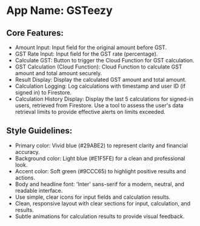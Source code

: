 # **App Name**: GSTeezy

## Core Features:

- Amount Input: Input field for the original amount before GST.
- GST Rate Input: Input field for the GST rate (percentage).
- Calculate GST: Button to trigger the Cloud Function for GST calculation.
- GST Calculation (Cloud Function): Cloud Function to calculate GST amount and total amount securely.
- Result Display: Display the calculated GST amount and total amount.
- Calculation Logging: Log calculations with timestamp and user ID (if signed in) to Firestore.
- Calculation History Display: Display the last 5 calculations for signed-in users, retrieved from Firestore. Use a tool to assess the user's data retrieval limits to provide effective alerts on limits exceeded.

## Style Guidelines:

- Primary color: Vivid blue (#29ABE2) to represent clarity and financial accuracy.
- Background color: Light blue (#E1F5FE) for a clean and professional look.
- Accent color: Soft green (#9CCC65) to highlight positive results and actions.
- Body and headline font: 'Inter' sans-serif for a modern, neutral, and readable interface.
- Use simple, clear icons for input fields and calculation results.
- Clean, responsive layout with clear sections for input, calculation, and results.
- Subtle animations for calculation results to provide visual feedback.